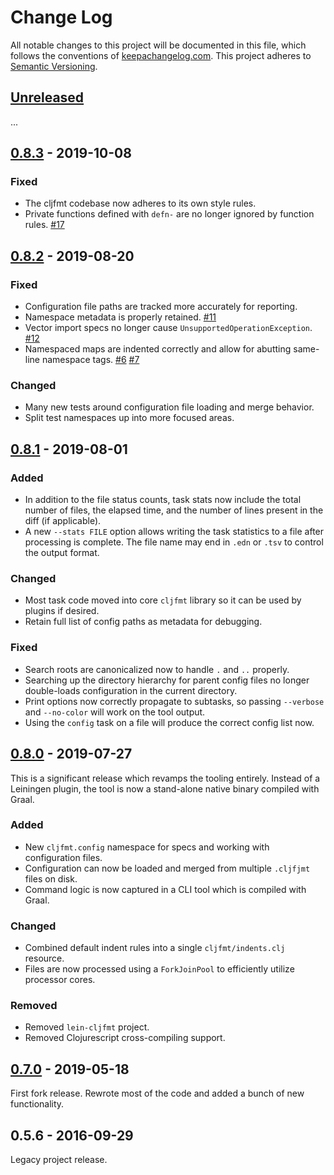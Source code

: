 Change Log
==========

All notable changes to this project will be documented in this file, which
follows the conventions of [keepachangelog.com](http://keepachangelog.com/).
This project adheres to [Semantic Versioning](http://semver.org/).

## [Unreleased]

...

## [0.8.3] - 2019-10-08

### Fixed
- The cljfmt codebase now adheres to its own style rules.
- Private functions defined with `defn-` are no longer ignored by function
  rules.
  [#17](//github.com/greglook/cljfmt/issues/17)


## [0.8.2] - 2019-08-20

### Fixed
- Configuration file paths are tracked more accurately for reporting.
- Namespace metadata is properly retained.
  [#11](//github.com/greglook/cljfmt/issues/11)
- Vector import specs no longer cause `UnsupportedOperationException`.
  [#12](//github.com/greglook/cljfmt/issues/12)
- Namespaced maps are indented correctly and allow for abutting same-line
  namespace tags.
  [#6](https://github.com/greglook/cljfmt/issues/6)
  [#7](https://github.com/greglook/cljfmt/pull/7)

### Changed
- Many new tests around configuration file loading and merge behavior.
- Split test namespaces up into more focused areas.


## [0.8.1] - 2019-08-01

### Added
- In addition to the file status counts, task stats now include the total number
  of files, the elapsed time, and the number of lines present in the diff (if
  applicable).
- A new `--stats FILE` option allows writing the task statistics to a file after
  processing is complete. The file name may end in `.edn` or `.tsv` to control
  the output format.

### Changed
- Most task code moved into core `cljfmt` library so it can be used by plugins
  if desired.
- Retain full list of config paths as metadata for debugging.

### Fixed
- Search roots are canonicalized now to handle `.` and `..` properly.
- Searching up the directory hierarchy for parent config files no longer
  double-loads configuration in the current directory.
- Print options now correctly propagate to subtasks, so passing `--verbose` and
  `--no-color` will work on the tool output.
- Using the `config` task on a file will produce the correct config list now.


## [0.8.0] - 2019-07-27

This is a significant release which revamps the tooling entirely. Instead of a
Leiningen plugin, the tool is now a stand-alone native binary compiled with
Graal.

### Added
- New `cljfmt.config` namespace for specs and working with configuration files.
- Configuration can now be loaded and merged from multiple `.cljfjmt` files on
  disk.
- Command logic is now captured in a CLI tool which is compiled with Graal.

### Changed
- Combined default indent rules into a single `cljfmt/indents.clj` resource.
- Files are now processed using a `ForkJoinPool` to efficiently utilize
  processor cores.

### Removed
- Removed `lein-cljfmt` project.
- Removed Clojurescript cross-compiling support.


## [0.7.0] - 2019-05-18

First fork release. Rewrote most of the code and added a bunch of new
functionality.


## 0.5.6 - 2016-09-29

Legacy project release.

[Unreleased]: https://github.com/greglook/cljfmt/compare/0.8.3...HEAD
[0.8.3]: https://github.com/greglook/cljfmt/compare/0.8.2...0.8.3
[0.8.2]: https://github.com/greglook/cljfmt/compare/0.8.1...0.8.2
[0.8.1]: https://github.com/greglook/cljfmt/compare/0.8.0...0.8.1
[0.8.0]: https://github.com/greglook/cljfmt/compare/0.7.0...0.8.0
[0.7.0]: https://github.com/greglook/cljfmt/compare/0.5.6...0.7.0
